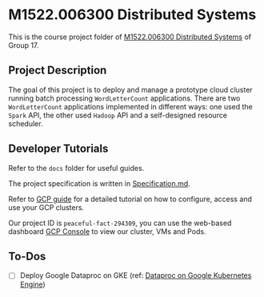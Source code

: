 # M1522.006300 Distributed Systems

This is the course project folder of [M1522.006300 Distributed Systems](http://dcslab.snu.ac.kr/courses/ds2020f/) of Group 17.

## Project Description

The goal of this project is to deploy and manage a prototype cloud cluster running batch processing `WordLetterCount` applications. There are two `WordLetterCount` applications implemented in different ways: one used the `Spark` API, the other used `Hadoop` API and a self-designed resource scheduler.

## Developer Tutorials

Refer to the `docs` folder for useful guides.

The project specification is written in [Specification.md](docs/Specification.md).

Refer to [GCP guide](/docs/GCP_guide.md) for a detailed tutorial on how to configure, access and use your GCP clusters.

Our project ID is `peaceful-fact-294309`, you can use the web-based dashboard [GCP Console](https://console.cloud.google.com/) to view our cluster, VMs and Pods.

## To-Dos

- [ ] Deploy Google Dataproc on GKE (ref: [Dataproc on Google Kubernetes Engine](https://cloud.google.com/dataproc/docs/concepts/jobs/dataproc-gke))
